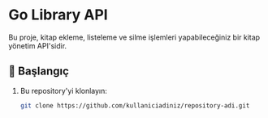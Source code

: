 # Go Library API

Bu proje, kitap ekleme, listeleme ve silme işlemleri yapabileceğiniz bir kitap yönetim API'sidir.

## 🚀 Başlangıç

1. Bu repository'yi klonlayın:
   ```bash
   git clone https://github.com/kullaniciadiniz/repository-adi.git
